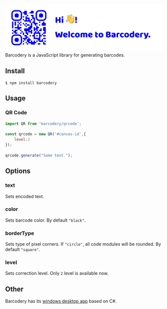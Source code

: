 ![welcome.png](github-welcome.png)
Barcodery is a JavaScript library for generating barcodes.
## Install
```
$ npm install barcodery
```
## Usage
### QR Code
``` Javascript
import QR from 'barcodery/qrcode';

const qrcode = new QR('#canvas-id',{
    level:2
});

qrcode.generate("Some text.");

```
## Options
### text
Sets encoded text.
### color
Sets barcode color. By default `"black"`.
### borderType
Sets type of pixel corners. If `"circle"`, all code modules will be rounded. By default `"square"`.
### level
Sets correction level. Only `2` level is available now.


## Other
Barcodery has its [windows desktop app](https://github.com/Preobars77/QRCodeGenerator) based on C#.
